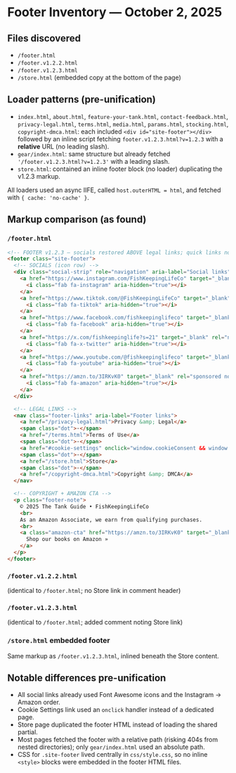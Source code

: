# Footer Inventory — October 2, 2025

## Files discovered
- `/footer.html`
- `/footer.v1.2.2.html`
- `/footer.v1.2.3.html`
- `/store.html` (embedded copy at the bottom of the page)

## Loader patterns (pre-unification)
- `index.html`, `about.html`, `feature-your-tank.html`, `contact-feedback.html`, `privacy-legal.html`, `terms.html`, `media.html`, `params.html`, `stocking.html`, `copyright-dmca.html`: each included `<div id="site-footer"></div>` followed by an inline script fetching `footer.v1.2.3.html?v=1.2.3` with a **relative** URL (no leading slash).
- `gear/index.html`: same structure but already fetched `'/footer.v1.2.3.html?v=1.2.3'` with a leading slash.
- `store.html`: contained an inline footer block (no loader) duplicating the v1.2.3 markup.

All loaders used an async IIFE, called `host.outerHTML = html`, and fetched with `{ cache: 'no-cache' }`.

## Markup comparison (as found)

### `/footer.html`
```html
<!-- FOOTER v1.2.3 — socials restored ABOVE legal links; quick links now include Store -->
<footer class="site-footer">
  <!-- SOCIALS (icon row) -->
  <div class="social-strip" role="navigation" aria-label="Social links">
    <a href="https://www.instagram.com/FishKeepingLifeCo" target="_blank" rel="noopener noreferrer" aria-label="The Tank Guide on Instagram">
      <i class="fab fa-instagram" aria-hidden="true"></i>
    </a>
    <a href="https://www.tiktok.com/@FishKeepingLifeCo" target="_blank" rel="noopener noreferrer" aria-label="The Tank Guide on TikTok">
      <i class="fab fa-tiktok" aria-hidden="true"></i>
    </a>
    <a href="https://www.facebook.com/fishkeepinglifeco" target="_blank" rel="noopener noreferrer" aria-label="The Tank Guide on Facebook">
      <i class="fab fa-facebook" aria-hidden="true"></i>
    </a>
    <a href="https://x.com/fishkeepinglife?s=21" target="_blank" rel="noopener noreferrer" aria-label="The Tank Guide on X (Twitter)">
      <i class="fab fa-x-twitter" aria-hidden="true"></i>
    </a>
    <a href="https://www.youtube.com/@fishkeepinglifeco" target="_blank" rel="noopener noreferrer" aria-label="The Tank Guide on YouTube">
      <i class="fab fa-youtube" aria-hidden="true"></i>
    </a>
    <a href="https://amzn.to/3IRKvK0" target="_blank" rel="sponsored noopener noreferrer" aria-label="The Tank Guide on Amazon">
      <i class="fab fa-amazon" aria-hidden="true"></i>
    </a>
  </div>

  <!-- LEGAL LINKS -->
  <nav class="footer-links" aria-label="Footer links">
    <a href="/privacy-legal.html">Privacy &amp; Legal</a>
    <span class="dot">·</span>
    <a href="/terms.html">Terms of Use</a>
    <span class="dot">·</span>
    <a href="#cookie-settings" onclick="window.cookieConsent && window.cookieConsent.open(); return false;">Cookie Settings</a>
    <span class="dot">·</span>
    <a href="/store.html">Store</a>
    <span class="dot">·</span>
    <a href="/copyright-dmca.html">Copyright &amp; DMCA</a>
  </nav>

  <!-- COPYRIGHT + AMAZON CTA -->
  <p class="footer-note">
    © 2025 The Tank Guide • FishKeepingLifeCo
    <br>
    As an Amazon Associate, we earn from qualifying purchases.
    <br>
    <a class="amazon-cta" href="https://amzn.to/3IRKvK0" target="_blank" rel="sponsored noopener noreferrer">
      Shop our books on Amazon »
    </a>
  </p>
</footer>
```

### `/footer.v1.2.2.html`
(identical to `/footer.html`; no Store link in comment header)

### `/footer.v1.2.3.html`
(identical to `/footer.html`; added comment noting Store link)

### `/store.html` embedded footer
Same markup as `/footer.v1.2.3.html`, inlined beneath the Store content.

## Notable differences pre-unification
- All social links already used Font Awesome icons and the Instagram → Amazon order.
- Cookie Settings link used an `onclick` handler instead of a dedicated page.
- Store page duplicated the footer HTML instead of loading the shared partial.
- Most pages fetched the footer with a relative path (risking 404s from nested directories); only `gear/index.html` used an absolute path.
- CSS for `.site-footer` lived centrally in `css/style.css`, so no inline `<style>` blocks were embedded in the footer HTML files.

